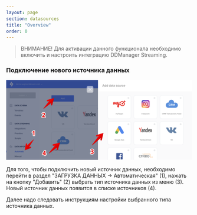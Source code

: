 ```yaml
---
layout: page
section: datasources
title: "Overview"
order: 0
---
```


>ВНИМАНИЕ! Для активации данного функционала необходимо включить и настроить интеграцию DDManager Streaming.

### Подключение нового источника данных

![](/img/adding_datasource_1.png)

Для того, чтобы подключить новый источник данных, необходимо перейти в раздел "ЗАГРУЗКА ДАННЫХ → Автоматическая" (1), нажать на кнопку "Добавить" (2) выбрать тип источника данных из меню (3). Новый источник данных появится в списке источников (4).

Далее надо следовать инструкциям настройки выбранного типа источника данных.
